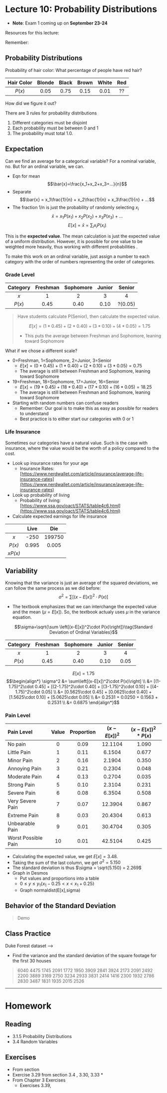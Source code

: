 # Lecture 10: Probability Distributions
* __Note__: Exam 1 coming up on __September 23-24__

Resources for this lecture:

Remember:

## Probability Distributions
Probability of hair color: What percentage of people have red hair?

| Hair Color | Blonde | Black | Brown | White | Red   |
| :--------: | :----: | :---: | :---: | :---: | :---: |
| $P(x)$     | 0.05   | 0.75  | 0.15  | 0.01  | ??    |

How did we figure it out?

There are 3 rules for probability distributions
1. Different categories must be disjoint
2. Each probability must be between 0 and 1
3. The probability must total 1.0.

## Expectation
Can we find an average for a categorical variable? For a nominal variable, no. But for an ordinal variable, we can.

* Eqn for mean
$$\bar{x}=\frac{x_1+x_2+x_3+...}{n}$$
* Separate
$$\bar{x} = x_1\frac{1}{n} + x_2\frac{1}{n} + x_3\frac{1}{n} + ...$$
* The fraction 1/n is just the probability of randomly selecting $x_i$
$$\bar{x} = x_1P(x_1) + x_2P(x_2) + x_3P(x_3) + ...$$
$$E[x] = \bar{x} = \sum_i x_i P(x_i)\tag{Expected Value of Ordinal Variables}$$

This is the __expected value__. The mean calculation is just the expected value of a uniform distribution. However, it is possible for one value to be weighted more heavily, thus working with different probabilities .

To make this work on an ordinal variable, just assign a number to each category with the order of numbers representing the order of categories.

### Grade Level
| Category | Freshman | Sophomore | Junior | Senior  |
| :------: | :------: | :-------: | :----: | :-----: |
| $x$      |  1       |  2        |  3     |  4      |
| $P(x)$   |  0.45    |  0.40     |  0.10  | ?(0.05) |

> Have students calculate P(Senior), then calculate the expected value.
>
> $$E[x] = (1*0.45) + (2*0.40) + (3*0.10) + (4*0.05) = 1.75$$
>
> * This puts the average between Freshman and Sophomore, leaning toward Sophomore

What if we chose a different scale? 
* 0=Freshman, 1=Sophomore, 2=Junior, 3=Senior
  * $E[x] = (0*0.45) + (1*0.40) + (2*0.10) + (3*0.05) = 0.75$
  * The average is still between Freshman and Sophomore, leaning toward Sophomore
* 19=Freshman, 18=Sophomore, 17=Junior, 16=Senior
  * $E[x] = (19*0.45) + (18*0.40) + (17*0.10) + (16*0.05) = 18.25$
  * The average is still between Freshman and Sophomore, leaning toward Sophomore
* Starting with random numbers can confuse readers
  * Remember: Our goal is to make this as easy as possible for readers to understand
  * Best practice is to either start our categories with 0 or 1

### Life Insurance
Sometimes our categories have a natural value. Such is the case with insurance, where the value would be the worth of a policy compared to the cost.
* Look up insurance rates for your age
    * Insurance Rates: [https://www.nerdwallet.com/article/insurance/average-life-insurance-rates](https://www.nerdwallet.com/article/insurance/average-life-insurance-rates)
* Look up probability of living
    * Probability of living: [https://www.ssa.gov/oact/STATS/table4c6.html](https://www.ssa.gov/oact/STATS/table4c6.html)
* Calculate expected earnings for life insurance

|         | Live  | Die    |
| :-----: | :---: | :----: |
| *x*     | -250  | 199750 |
| *P(x)*  | 0.995 | 0.005  |
| *xP(x)* |       |        |

## Variability
Knowing that the variance is just an average of the squared deviations, we can follow the same process as we did before:
$$\sigma^2=\sum \left[(x-E[x])^2\cdot P(x)\right]\tag{Variance of Ordinal Variables}$$

* The textbook emphasizes that we can interchange the expected value and the mean ($\mu=E[x]$). So, the textbook actualy uses $\mu$ in the variance equation.

$$\sigma=\sqrt{\sum \left[(x-E[x])^2\cdot P(x)\right]}\tag{Standard Deviation of Ordinal Variables}$$

| Category | Freshman | Sophomore | Junior | Senior |
| :------: | :------: | :-------: | :----: | :----: |
| $x$      |  1       |  2        |  3     |  4     |
| $P(x)$   |  0.45    |  0.40     |  0.10  |  0.05  |

$$E[x] = 1.75$$
$$\begin{align*}
  \sigma^2 &= \sum\left[(x-E[x])^2\cdot P(x)\right] \\
    &= [(1-1.75)^2\cdot 0.45] + [(2-1.75)^2\cdot 0.40] + [(3-1.75)^2\cdot 0.10] + [(4-1.75)^2\cdot 0.05] \\
    &= [0.5625\cdot 0.45] + [0.0625\cdot 0.40] + [1.5625\cdot 0.10] + [5.0625\cdot 0.05] \\
    &= 0.2531 + 0.0250 + 0.1563 + 0.2531 \\
    &= 0.6875
\end{align*}$$


### Pain Level

| Pain Level          | Value | Proportion | $(x-E[x])^2$ | $(x-E[x])^2*P(x)$ |
| :------------------ | :---: | :--------: | :----------: | :---------------: |
| No pain             | 0     | 0.09       | 12.1104      | 1.090             |
| Little Pain         | 1     | 0.11       | 6.1504       | 0.677             |
| Minor Pain          | 2     | 0.16       | 2.1904       | 0.350             |
| Annoying Pain       | 3     | 0.21       | 0.2304       | 0.048             |
| Moderate Pain       | 4     | 0.13       | 0.2704       | 0.035             |
| Strong Pain         | 5     | 0.10       | 2.3104       | 0.231             |
| Severe Pain         | 6     | 0.08       | 6.3504       | 0.508             |
| Very Severe Pain    | 7     | 0.07       | 12.3904      | 0.867             |
| Extreme Pain        | 8     | 0.03       | 20.4304      | 0.613             |
| Unbearable Pain     | 9     | 0.01       | 30.4704      | 0.305             |
| Worst Possible Pain | 10    | 0.01       | 42.5104      | 0.425             |

* Calculating the expected value, we get $E[x] = 3.48$.
* Taking the sum of the last column, we get $\sigma^2 = 5.150$
* The standard deviation is thus $\sigma = \sqrt{5.150} = 2.269$
* Graph in Desmos
  * Put values and proportions into a table
  * $0\le y\le y_{1}\left\{x_{1}-0.25<x<x_{1}+0.25\right\}$
  * Graph normaldist(E[x],sigma)

## Behavior of the Standard Deviation
> Demo

## Class Practice
Duke Forest dataset --> 
* Find the variance and the standard deviation of the square footage for the first 30 houses
> 6040	4475 	1745 	2091 	1772
> 1950	3909	2841	3924	2173
> 2091	2492	2200	3889	3169
> 2750	3234	2933	3831	2414
> 1416	2300	1932	2786	2830
> 3487	1831	1935	2015	2526


-----
# Homework
## Reading
* 3.1.5 Probability Distributions
* 3.4 Random Variables

## Exercises
* From section 
* Exercise 3.29 from section 3.4
, 3.30, 3.33
  * 
* From Chapter 3 Exercises
  * Exercises 3.39, 